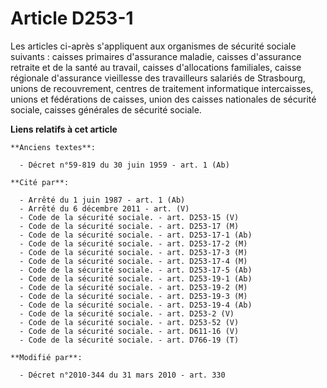 # Article D253-1

Les articles ci-après s'appliquent aux organismes de sécurité sociale suivants : caisses primaires     d'assurance maladie,
caisses d'assurance retraite et de la santé au travail, caisses d'allocations familiales, caisse régionale d'assurance
vieillesse des travailleurs salariés de Strasbourg, unions de recouvrement, centres de traitement informatique intercaisses,
unions et fédérations de caisses, union des caisses nationales de sécurité sociale, caisses générales de sécurité sociale.

**Liens relatifs à cet article**

	**Anciens textes**:

	  - Décret n°59-819 du 30 juin 1959 - art. 1 (Ab)

	**Cité par**:

	  - Arrêté du 1 juin 1987 - art. 1 (Ab)
	  - Arrêté du 6 décembre 2011 - art. (V)
	  - Code de la sécurité sociale. - art. D253-15 (V)
	  - Code de la sécurité sociale. - art. D253-17 (M)
	  - Code de la sécurité sociale. - art. D253-17-1 (Ab)
	  - Code de la sécurité sociale. - art. D253-17-2 (M)
	  - Code de la sécurité sociale. - art. D253-17-3 (M)
	  - Code de la sécurité sociale. - art. D253-17-4 (M)
	  - Code de la sécurité sociale. - art. D253-17-5 (Ab)
	  - Code de la sécurité sociale. - art. D253-19-1 (Ab)
	  - Code de la sécurité sociale. - art. D253-19-2 (M)
	  - Code de la sécurité sociale. - art. D253-19-3 (M)
	  - Code de la sécurité sociale. - art. D253-19-4 (Ab)
	  - Code de la sécurité sociale. - art. D253-2 (V)
	  - Code de la sécurité sociale. - art. D253-52 (V)
	  - Code de la sécurité sociale. - art. D611-16 (V)
	  - Code de la sécurité sociale. - art. D766-19 (T)

	**Modifié par**:

	  - Décret n°2010-344 du 31 mars 2010 - art. 330
